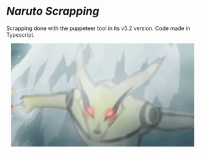 <h1><em>Naruto Scrapping</em></h1>

<p>
Scrapping done with the puppeteer tool in its v5.2 version. Code made in Typescript.</p>

<p align="center">
  <img src="screenshots\kurama.gif">
</p>
